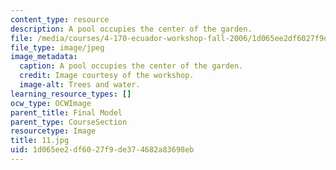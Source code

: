 ```yaml
---
content_type: resource
description: A pool occupies the center of the garden.
file: /media/courses/4-170-ecuador-workshop-fall-2006/1d065ee2df6027f9de374682a83698eb_11.jpg
file_type: image/jpeg
image_metadata:
  caption: A pool occupies the center of the garden.
  credit: Image courtesy of the workshop.
  image-alt: Trees and water.
learning_resource_types: []
ocw_type: OCWImage
parent_title: Final Model
parent_type: CourseSection
resourcetype: Image
title: 11.jpg
uid: 1d065ee2-df60-27f9-de37-4682a83698eb
---
```

